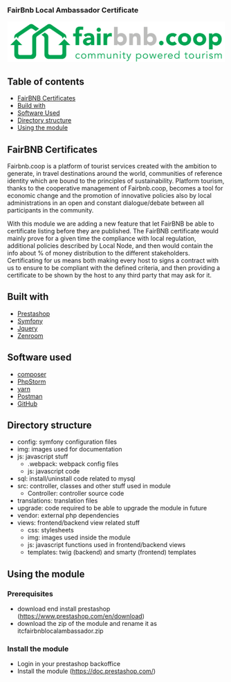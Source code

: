 <!-- PROJECT LOGO -->
<br />
<p>
  <h3>FairBnb Local Ambassador Certificate</h3>
  <img src="img/logo.png" alt="logo"/>
</p>

<!-- GETTING STARTED -->
## Table of contents

* [FairBNB Certificates](#fairbnb-certificates)
* [Build with](#built-with)
* [Software Used](#software-used)
* [Directory structure](#directory-structure)
* [Using the module](#using-the-module)

## FairBNB Certificates
Fairbnb.coop is a platform of tourist services created with the ambition to generate, in travel destinations around the world, communities of reference identity which are bound to the principles of sustainability.
Platform tourism, thanks to the cooperative management of Fairbnb.coop, becomes a tool for economic change and the promotion of innovative policies also by local administrations in an open and constant dialogue/debate between all participants in the community.

With this module we are adding a new feature that let FairBNB be able to certificate listing before they are published.
The FairBNB certificate would mainly prove for a given time the compliance with local regulation, additional policies described by Local Node, and then would contain the info about % of money distribution to the different stakeholders.
Certificating for us means both making every host to signs a contract with us to ensure to be compliant with the defined criteria, and then providing a certificate to be shown by the host to any third party that may ask for it.

## Built with

* [Prestashop](https://www.prestashop.com/)
* [Symfony](https://symfony.com/)
* [Jquery](https://jquery.com/)
* [Zenroom](https://zenroom.org/)

## Software used

* [composer](https://getcomposer.org/)
* [PhpStorm](https://www.jetbrains.com/phpstorm/)
* [yarn](https://yarnpkg.com/)
* [Postman](https://www.postman.com)
* [GitHub](https://github.com)

## Directory structure

* config: symfony configuration files
* img: images used for documentation
* js: javascript stuff
    * .webpack: webpack config files
    * js: javascript code
* sql: install/uninstall code related to mysql
* src: controller, classes and other stuff used in module
    * Controller: controller source code
* translations: translation files
* upgrade: code required to be able to upgrade the module in future
* vendor: external php dependencies
* views: frontend/backend view related stuff
    * css: stylesheets
    * img: images used inside the module
    * js: javascript functions used in frontend/backend views
    * templates: twig (backend) and smarty (frontend) templates

## Using the module

### Prerequisites

* download end install prestashop (https://www.prestashop.com/en/download)
* download the zip of the module and rename it as itcfairbnblocalambassador.zip

### Install the module

* Login in your prestashop backoffice
* Install the module (https://doc.prestashop.com/)
